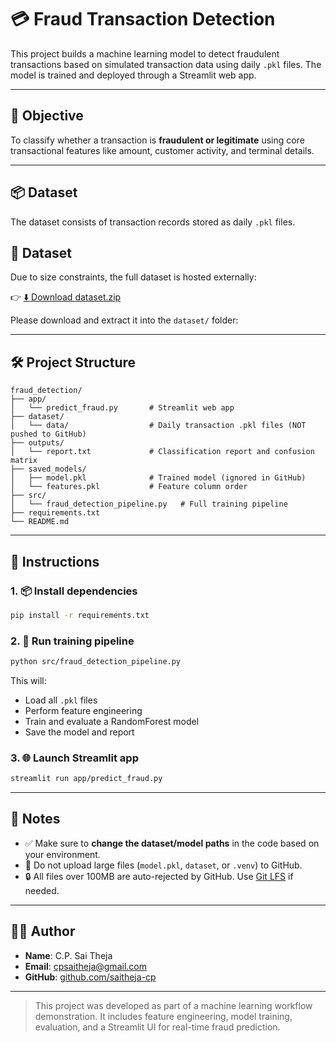 
# 💳 Fraud Transaction Detection

This project builds a machine learning model to detect fraudulent transactions based on simulated transaction data using daily `.pkl` files. The model is trained and deployed through a Streamlit web app.

---

## 🎯 Objective

To classify whether a transaction is **fraudulent or legitimate** using core transactional features like amount, customer activity, and terminal details.

---

## 📦 Dataset

The dataset consists of transaction records stored as daily `.pkl` files.

## 📂 Dataset

Due to size constraints, the full dataset is hosted externally:

👉 [⬇️ Download dataset.zip](https://drive.google.com/uc?export=download&id=1CPSnT7qCBMOEQbD8r-RuUWib6Q555Mi7)

Please download and extract it into the `dataset/` folder:

---

## 🛠 Project Structure

```
fraud_detection/
├── app/
│   └── predict_fraud.py       # Streamlit web app
├── dataset/
│   └── data/                  # Daily transaction .pkl files (NOT pushed to GitHub)
├── outputs/
│   └── report.txt             # Classification report and confusion matrix
├── saved_models/
│   ├── model.pkl              # Trained model (ignored in GitHub)
│   └── features.pkl           # Feature column order
├── src/
│   └── fraud_detection_pipeline.py   # Full training pipeline
├── requirements.txt
└── README.md
```

---

## 🚀 Instructions

### 1. 📦 Install dependencies
```bash
pip install -r requirements.txt
```

### 2. 🧠 Run training pipeline
```bash
python src/fraud_detection_pipeline.py
```

This will:
- Load all `.pkl` files
- Perform feature engineering
- Train and evaluate a RandomForest model
- Save the model and report

### 3. 🌐 Launch Streamlit app
```bash
streamlit run app/predict_fraud.py
```

---

## 📌 Notes

- ✅ Make sure to **change the dataset/model paths** in the code based on your environment.
- 📁 Do not upload large files (`model.pkl`, `dataset`, or `.venv`) to GitHub.
- 🔒 All files over 100MB are auto-rejected by GitHub. Use [Git LFS](https://git-lfs.github.com/) if needed.

---

## 👨‍💻 Author

- **Name**: C.P. Sai Theja  
- **Email**: [cpsaitheja@gmail.com](mailto:cpsaitheja@gmail.com)  
- **GitHub**: [github.com/saitheja-cp](https://github.com/saitheja-cp)

---

> This project was developed as part of a machine learning workflow demonstration. It includes feature engineering, model training, evaluation, and a Streamlit UI for real-time fraud prediction.
